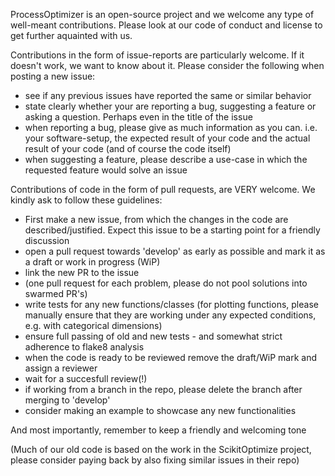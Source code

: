 ProcessOptimizer is an open-source project and we welcome any type of well-meant contributions. Please look at our code of conduct and license to get further aquainted with us.

Contributions in the form of issue-reports are particularly welcome. If it doesn't work, we want to know about it. Please consider the following when posting a new issue:
- see if any previous issues have reported the same or similar behavior
- state clearly whether your are reporting a bug, suggesting a feature or asking a question. Perhaps even in the title of the issue
- when reporting a bug, please give as much information as you can. i.e. your software-setup, the expected result of your code and the actual result of your code (and of course the code itself)
- when suggesting a feature, please describe a use-case in which the requested feature would solve an issue

Contributions of code in the form of pull requests, are VERY welcome. We kindly ask to follow these guidelines:
- First make a new issue, from which the changes in the code are described/justified. Expect this issue to be a starting point for a friendly discussion
- open a pull request towards 'develop' as early as possible and mark it as a draft or work in progress (WiP)
- link the new PR to the issue
- (one pull request for each problem, please do not pool solutions into swarmed PR's)
- write tests for any new functions/classes (for plotting functions, please manually ensure that they are working under any expected conditions, e.g. with categorical dimensions)
- ensure full passing of old and new tests - and somewhat strict adherence to flake8 analysis
- when the code is ready to be reviewed remove the draft/WiP mark and assign a reviewer
- wait for a succesfull review(!)
- if working from a branch in the repo, please delete the branch after merging to 'develop'
- consider making an example to showcase any new functionalities

And most importantly, remember to keep a friendly and welcoming tone

(Much of our old code is based on the work in the ScikitOptimize project, please consider paying back by also fixing similar issues in their repo)

